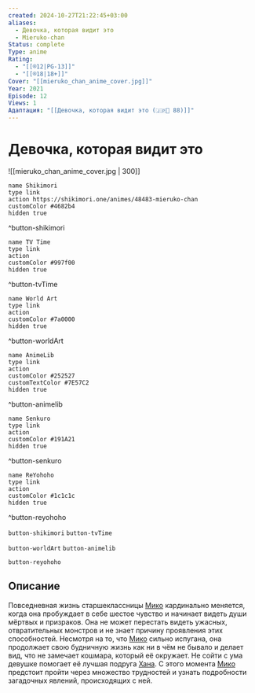 ```yaml
---
created: 2024-10-27T21:22:45+03:00
aliases:
  - Девочка, которая видит это
  - Mieruko-chan
Status: complete
Type: anime
Rating:
  - "[[®️12|PG-13]]"
  - "[[®️18|18+]]"
Cover: "[[mieruko_chan_anime_cover.jpg]]"
Year: 2021
Episode: 12
Views: 1
Адаптация: "[[Девочка, которая видит это (🇯🇵📗 88)]]"
---
```


# Девочка, которая видит это

![[mieruko_chan_anime_cover.jpg | 300]]

```button
name Shikimori
type link
action https://shikimori.one/animes/48483-mieruko-chan
customColor #4682b4
hidden true
```
^button-shikimori

```button
name TV Time
type link
action 
customColor #997f00
hidden true
```
^button-tvTime

```button
name World Art
type link
action 
customColor #7a0000
hidden true
```
^button-worldArt

```button
name AnimeLib
type link
action 
customColor #252527
customTextColor #7E57C2
hidden true
```
^button-animelib

```button
name Senkuro
type link
action 
customColor #191A21
hidden true
```
^button-senkuro

```button
name ReYohoho
type link
action 
customColor #1c1c1c
hidden true
```
^button-reyohoho



`button-shikimori` `button-tvTime`

`button-worldArt` `button-animelib`

`button-reyohoho`

## Описание

Повседневная жизнь старшеклассницы [Мико](https://shikimori.one/characters/169393-miko-yotsuya) кардинально меняется, когда она пробуждает в себе шестое чувство и начинает видеть души мёртвых и призраков. Она не может перестать видеть ужасных, отвратительных монстров и не знает причину проявления этих способностей. Несмотря на то, что [Мико](https://shikimori.one/characters/169393-miko-yotsuya) сильно испугана, она продолжает свою будничную жизнь как ни в чём не бывало и делает вид, что не замечает кошмара, который её окружает. Не сойти с ума девушке помогает её лучшая подруга [Хана](https://shikimori.one/characters/176669-hana-yurikawa). С этого момента [Мико](https://shikimori.one/characters/169393-miko-yotsuya) предстоит пройти через множество трудностей и узнать подробности загадочных явлений, происходящих с ней.
